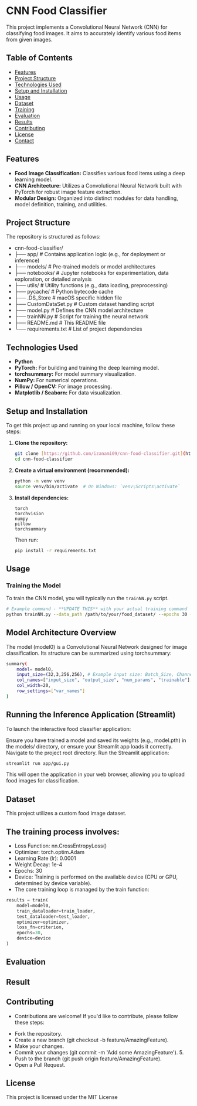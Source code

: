 # CNN Food Classifier

This project implements a Convolutional Neural Network (CNN) for classifying food images. It aims to accurately identify various food items from given images.

## Table of Contents

- [Features](#features)
- [Project Structure](#project-structure)
- [Technologies Used](#technologies-used)
- [Setup and Installation](#setup-and-installation)
- [Usage](#usage)
- [Dataset](#dataset)
- [Training](#training)
- [Evaluation](#evaluation)
- [Results](#results)
- [Contributing](#contributing)
- [License](#license)
- [Contact](#contact)

## Features

* **Food Image Classification:** Classifies various food items using a deep learning model.
* **CNN Architecture:** Utilizes a Convolutional Neural Network built with PyTorch for robust image feature extraction.
* **Modular Design:** Organized into distinct modules for data handling, model definition, training, and utilities.

## Project Structure

The repository is structured as follows:

- cnn-food-classifier/
- ├── app/                  # Contains application logic (e.g., for deployment or inference)
- ├── models/               # Pre-trained models or model architectures
- ├── notebooks/            # Jupyter notebooks for experimentation, data exploration, or detailed analysis
- ├── utils/                # Utility functions (e.g., data loading, preprocessing)
- ├── pycache/          # Python bytecode cache
- ├── .DS_Store             # macOS specific hidden file
- ├── CustomDataSet.py      # Custom dataset handling script
- ├── model.py              # Defines the CNN model architecture
- ├── trainNN.py            # Script for training the neural network
- ├── README.md             # This README file
- └── requirements.txt      # List of project dependencies



## Technologies Used

* **Python**
* **PyTorch:** For building and training the deep learning model.
* **torchsummary:** For model summary visualization.
* **NumPy:** For numerical operations.
* **Pillow / OpenCV:** For image processing.
* **Matplotlib / Seaborn:** For data visualization.

## Setup and Installation

To get this project up and running on your local machine, follow these steps:

1.  **Clone the repository:**
    ```bash
    git clone [https://github.com/izanami09/cnn-food-classifier.git](https://github.com/izanami09/cnn-food-classifier.git)
    cd cnn-food-classifier
    ```

2.  **Create a virtual environment (recommended):**
    ```bash
    python -m venv venv
    source venv/bin/activate  # On Windows: `venv\Scripts\activate`
    ```

3.  **Install dependencies:**
    ```
    torch
    torchvision
    numpy
    pillow
    torchsummary
    ```
    Then run:
    ```bash
    pip install -r requirements.txt
    ```

## Usage

### Training the Model

To train the CNN model, you will typically run the `trainNN.py` script.


```bash
# Example command - **UPDATE THIS** with your actual training command
python trainNN.py --data_path /path/to/your/food_dataset/ --epochs 30 --batch_size 32
```

## Model Architecture Overview
The model (model0) is a Convolutional Neural Network designed for image classification. Its structure can be summarized using torchsummary:
```bash
summary(
    model= model0,
    input_size=(32,3,256,256), # Example input size: Batch_Size, Channels, Height, Width
    col_names=["input_size", "output_size", "num_params", "trainable"],
    col_width=20,
    row_settings=["var_names"]
)
```



## Running the Inference Application (Streamlit)
To launch the interactive food classifier application:

Ensure you have trained a model and saved its weights (e.g., model.pth) in the models/ directory, or ensure your Streamlit app loads it correctly.
Navigate to the project root directory.
Run the Streamlit application:
```bash
streamlit run app/gui.py
```
This will open the application in your web browser, allowing you to upload food images for classification.

## Dataset
This project utilizes a custom food image dataset.

## The training process involves:

- Loss Function: nn.CrossEntropyLoss()
- Optimizer: torch.optim.Adam
- Learning Rate (lr): 0.0001
- Weight Decay: 1e-4
- Epochs: 30
- Device: Training is performed on the available device (CPU or GPU, determined by device variable).
- The core training loop is managed by the train function:

```python
results = train(
    model=model0,
    train_dataloader=train_loader,
    test_dataloader=test_loader,
    optimizer=optimizer,
    loss_fn=criterion,
    epochs=30,
    device=device
)
```

## Evaluation

## Result


## Contributing
- Contributions are welcome! If you'd like to contribute, please follow these steps:

* Fork the repository.
* Create a new branch (git checkout -b feature/AmazingFeature).
* Make your changes.
* Commit your changes (git commit -m 'Add some AmazingFeature'). 5. Push to the branch (git push origin feature/AmazingFeature).
* Open a Pull Request.


## License
This project is licensed under the MIT License




